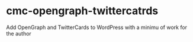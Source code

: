 cmc-opengraph-twittercatrds
===========================

Add OpenGraph and TwitterCards to WordPress with a minimu of work for the author
